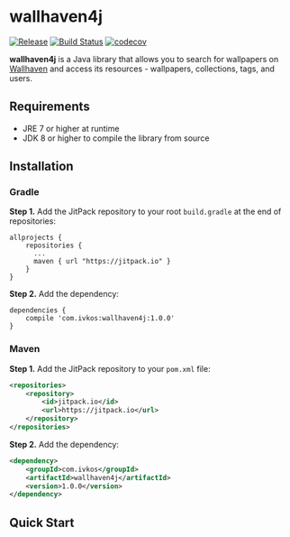 # wallhaven4j

[![Release](https://jitpack.io/v/com.ivkos/wallhaven4j.svg)](https://jitpack.io/#com.ivkos/wallhaven4j)
[![Build Status](https://travis-ci.com/ivkos/wallhaven4j.svg?token=4VmYBmCzLTNpvrh5BCJc&branch=master)](https://travis-ci.com/ivkos/wallhaven4j)
[![codecov](https://codecov.io/gh/ivkos/wallhaven4j/branch/master/graph/badge.svg?token=oZ1M8Iuy4G)](https://codecov.io/gh/ivkos/wallhaven4j)

**wallhaven4j** is a Java library that allows you to search for wallpapers on [Wallhaven](https://alpha.wallhaven.cc) and access its resources - wallpapers, collections, tags, and users.

## Requirements
* JRE 7 or higher at runtime
* JDK 8 or higher to compile the library from source

## Installation
### Gradle
**Step 1.** Add the JitPack repository to your root `build.gradle` at the end of repositories:
```
allprojects {
    repositories {
      ...
      maven { url "https://jitpack.io" }
    }
}
```

**Step 2.** Add the dependency:
```
dependencies {
    compile 'com.ivkos:wallhaven4j:1.0.0'
}
```

### Maven
**Step 1.** Add the JitPack repository to your `pom.xml` file:
```xml
<repositories>
    <repository>
        <id>jitpack.io</id>
        <url>https://jitpack.io</url>
    </repository>
</repositories>
```

**Step 2.** Add the dependency:
```xml
<dependency>
    <groupId>com.ivkos</groupId>
    <artifactId>wallhaven4j</artifactId>
    <version>1.0.0</version>
</dependency>
```

## Quick Start
